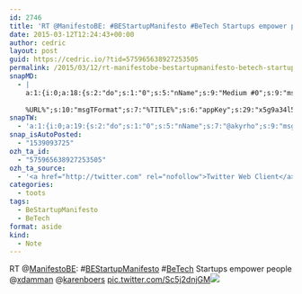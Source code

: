 ```yaml
---
id: 2746
title: 'RT @ManifestoBE: #BEStartupManifesto #BeTech Startups empower people @xdamman @karenboers pic.twitter.com/Sc5j2dnjGM'
date: 2015-03-12T12:24:43+00:00
author: cedric
layout: post
guid: https://cedric.io/?tid=575965638927253505
permalink: /2015/03/12/rt-manifestobe-bestartupmanifesto-betech-startups-empower-people-xdamman-karenboers-pic-twitter-com-sc5j2dnjgm/
snapMD:
  - |
    a:1:{i:0;a:18:{s:2:"do";s:1:"0";s:5:"nName";s:9:"Medium #0";s:9:"msgFormat";s:19:"%FULLTEXT%
    
    %URL%";s:10:"msgTFormat";s:7:"%TITLE%";s:6:"appKey";s:29:"x5g9a34l5z294i5y2q284e4g54454";s:6:"appSec";s:85:"d3h0a44e4s2b4i5u2r234m5f5b4v2l5q2a444h574347464a454x2w20374447494c484b4w2c464f5u2d4z2";s:8:"inclTags";s:1:"1";s:7:"fltrsOn";i:0;s:5:"fltrs";a:0:{}s:7:"proxyOn";i:0;s:7:"useSURL";i:0;s:1:"v";i:350;s:4:"publ";s:1:"0";s:11:"accessToken";s:65:"2353413aa5437433e5648ccf74a16119308317c52d1a24d8ed99f26add037528a";s:12:"appAppUserID";s:65:"104b21fd8da79171a6e7bf800d03b4b761204f242935e05d2d86850a6b1635f77";s:14:"appAppUserName";s:26:"Cédric Bousmanne (akyrho)";s:13:"appAppUserURL";s:26:"https://medium.com/@akyrho";s:7:"pubList";a:0:{}}}
snapTW:
  - 'a:1:{i:0;a:19:{s:2:"do";s:1:"0";s:5:"nName";s:7:"@akyrho";s:9:"msgFormat";s:26:"%TITLE%. %EXCERPT% - %URL%";s:6:"appKey";s:55:"x5g9a8325v2y475r3c4m48584n53446p423r3r5u3e356j5j3k4r2p3";s:6:"appSec";s:105:"d3h0a94o46415u594v3q5l5n5l4r4x474x4j484o473u4i5w2m4k494z2k344n306n5r3l5v2s554p4n3p3k45495c3z4v4d3m3u5w525";s:7:"fltrsOn";i:0;s:5:"fltrs";a:0:{}s:7:"proxyOn";i:0;s:7:"useSURL";i:0;s:1:"v";i:350;s:5:"twURL";s:25:"http://twitter.com/akyrho";s:11:"accessToken";s:50:"6678782-Eyg60SCeh7762DEIsYtTPD5GVeOuSN8ATMdF2Lpppe";s:14:"accessTokenSec";s:45:"PgGDCbcYLJnR5esZjY9ID72A33mUNCYnQwaQTBsojSJNa";s:5:"tw140";i:0;s:10:"riComments";s:1:"1";s:11:"riCommentsM";s:1:"1";s:12:"riCommentsAA";s:1:"1";s:8:"attchImg";s:1:"1";s:9:"wpImgSize";s:4:"full";}}'
snap_isAutoPosted:
  - "1539093725"
ozh_ta_id:
  - "575965638927253505"
ozh_ta_source:
  - '<a href="http://twitter.com" rel="nofollow">Twitter Web Client</a>'
categories:
  - toots
tags:
  - BeStartupManifesto
  - BeTech
format: aside
kind:
  - Note
---
```

RT <span class="username username_linked">@<a href="https://twitter.com/ManifestoBE" title="BE Startup Manifesto">ManifestoBE</a></span>: <span class="hashtag hashtag_local">#<a href="https://cedric.io/tag/bestartupmanifesto/">BEStartupManifesto</a> <span class="hashtag hashtag_local">#<a href="https://cedric.io/tag/betech/">BeTech</a> Startups empower people <span class="username username_linked">@<a href="https://twitter.com/xdamman" title="Xavier Damman">xdamman</a></span> <span class="username username_linked">@<a href="https://twitter.com/karenboers" title="Karen Boers">karenboers</a></span> <a href="https://twitter.com/ManifestoBE/status/575947366295015425/photo/1" title="https://twitter.com/ManifestoBE/status/575947366295015425/photo/1" class="link link_untco link_untco_image">pic.twitter.com/Sc5j2dnjGM</a><span class="embed_image embed_image_yes"><a href="https://twitter.com/ManifestoBE/status/575947366295015425/photo/1"><img src="https://i1.wp.com/pbs.twimg.com/media/B_4tE_sWAAAWQtJ.png?w=900&#038;ssl=1" data-recalc-dims="1" /></a></span></p>